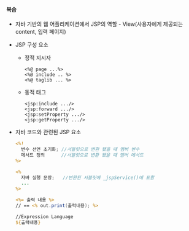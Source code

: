 #### 복습

- 자바 기반의 웹 어플리케이션에서 JSP의 역할 - View(사용자에게 제공되는 content, 입력 페이지)

- JSP 구성 요소

  - 정적 지시자

    ```
    <%@ page ...%>
    <%@ include .. %>
    <%@ taglib ... %>
    
    ```

  - 동적 태그

    ```
    <jsp:include .../>
    <jsp:forward .../>
    <jsp:setProperty .../>
    <jsp:getProperty .../>
    ```

- 자바 코드와 관련된 JSP 요소

  ```jsp
  <%! 
  	변수 선언 초기화; //서블릿으로 변환 됐을 때 멤버 변수
  	메서드 정의		//서블릿으로 변환 됐을 때 멤버 메서드
  %>
  
  <%
  	자바 실행 문장; 	//변환된 서블릿에 _jspService()에 포함
  	...
  %>
  
  <%= 출력 내용 %> 
  // == <% out.print(출력내용); %>
  
  //Expression Language
  ${출력내용}
  
  ```

  

